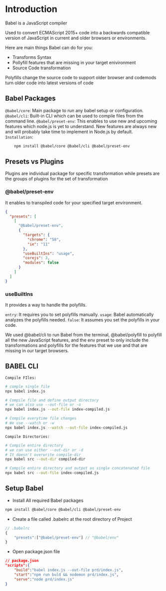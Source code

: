 # Introduction

Babel is a JavaScript compiler

Used to convert ECMAScript 2015+ code into a backwards compatible version of JavaScript in current and older browsers or environments.

Here are main things Babel can do for you:

- Transforms Syntax
- Pollyfill features that are missing in your target enivironment
- Source Code transformation

Polyfills change the source code to support older browser and codemods turn older code into latest versions of code

## Babel Packages

`@babel/core`: Main package to run any babel setup or configuration.
`@babel/cli`: Built-in CLI which can be used to compile files from the command line.
`@babel/preset-env`: This enables to use new and upcoming features which node.js is yet to understand. New features are always new and will probably take time to implement in Node.js by default.
`Installation`:

```bash
    npm install @babel/core @babel/cli @babel/preset-env
```

## Presets vs Plugins

Plugins are individual package for specific transformation while presets are the groups of plugins for the set of transformation

### @babel/preset-env

It enables to transpiled code for your specified target environment.

```json
{
  "presets": [
    [
      "@babel/preset-env",
      {
        "targets": {
          "chrome": "58",
          "ie": "11"
        },
        "useBuiltIns": "usage",
        "corejs": 3,
        "modules": false
      }
    ]
  ]
}
```

### useBuiltIns

It provides a way to handle the polyfills.

`entry`: It requires you to set polyfills manually.
`usage`: Babel automatically analyzes the polyfills needed.
`false`: It assumes you set the polyfills in your code.

We used @babel/cli to run Babel from the terminal, @babel/polyfill to polyfill all the new JavaScript features, and the env preset to only include the transformations and polyfills for the features that we use and that are missing in our target browsers.

## BABEL CLI

`Compile FIles:`

```bash
# comple single file
npx babel index.js

# Compile file and define output directory
# we can also use --out-file or -o
npx babel index.js --out-file index-compiled.js

# Compile everytime file changes
# We use --watch or -w
npx babel index.js --watch --out-file index-compiled.js
```

`Compile Directories:`

```bash
# Compile entire directory
# we can use either --out-dir or -d
# It doesn't overwrite compile-dir
npx babel src --out-dir compiled-dir

# Compile entire directory and output as single concatenated file
npx babel src --out-file index-compiled.js
```

## Setup Babel

- Install All required Babel packages

```bash
npm install @babel/core @babel/cli @babel/preset-env
```

- Create a file called .babelrc at the root directory of Project

```js
// .babelrc
{
    "presets":["@babel/preset-env"] // "@babel/env"
}
```

- Open package.json file

```json
// package.json
"scripts":{
    "build":"babel index.js --out-file prd/index.js",
    "start":"npm run buld && nodemon prd/index.js",
    "serve":"node prd/index.js"
}
```
